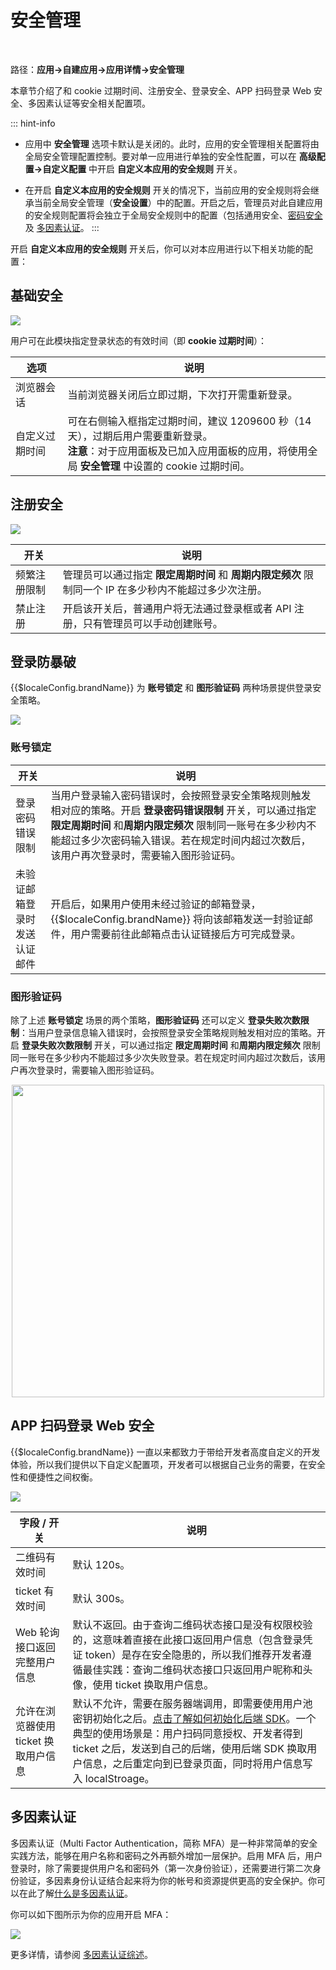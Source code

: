 # 安全管理​
​
<LastUpdated/>

路径：**应用->自建应用->应用详情->安全管理**​

本章节介绍了和 cookie 过期时间、注册安全、登录安全、APP 扫码登录 Web 安全、多因素认证等安全相关配置项。

::: hint-info
* 应用中 **安全管理** 选项卡默认是关闭的。此时，应用的安全管理相关配置将由全局安全管理配置控制。要对单一应用进行单独的安全性配置，可以在 **高级配置->自定义配置** 中开启 **自定义本应用的安全规则** 开关。

* 在开启 **自定义本应用的安全规则** 开关的情况下，当前应用的安全规则将会继承当前全局安全管理（**安全设置**）中的配置。开启之后，管理员对此自建应用的安全规则配置将会独立于全局安全规则中的配置（包括通用安全、[密码安全](../../security/pw-security.md) 及 [多因素认证](../../security/mfa/README.md)。
:::

开启 **自定义本应用的安全规则** 开关后，你可以对本应用进行以下相关功能的配置：

## 基础安全

![](../images/cookie-expire-time.png)

用户可在此模块指定登录状态的有效时间（即 **cookie 过期时间**）：

|选项|说明|
|----|----|
|浏览器会话|当前浏览器关闭后立即过期，下次打开需重新登录。|
|自定义过期时间|可在右侧输入框指定过期时间，建议 1209600 秒（14 天），过期后用户需要重新登录。</br>**注意**：对于应用面板及已加入应用面板的应用，将使用全局 **安全管理** 中设置的 cookie 过期时间。|

## 注册安全

![](../images/register-security.png)

|开关|说明|
|----|----|
|频繁注册限制|管理员可以通过指定 **限定周期时间** 和 **周期内限定频次** 限制同一个 IP 在多少秒内不能超过多少次注册。|
|禁止注册|开启该开关后，普通用户将无法通过登录框或者 API 注册，只有管理员可以手动创建账号。|

## 登录防暴破

{{$localeConfig.brandName}} 为 **账号锁定** 和 **图形验证码** 两种场景提供登录安全策略。

![](../images/login-anti-bruteforcing.png)

### 账号锁定

|开关|说明|
|----|----|
|登录密码错误限制|当用户登录输入密码错误时，会按照登录安全策略规则触发相对应的策略。开启 **登录密码错误限制** 开关，可以通过指定 **限定周期时间** 和**周期内限定频次** 限制同一账号在多少秒内不能超过多少次密码输入错误。若在规定时间内超过次数后，该用户再次登录时，需要输入图形验证码。|
|未验证邮箱登录时发送认证邮件|开启后，如果用户使用未经过验证的邮箱登录，{{$localeConfig.brandName}} 将向该邮箱发送一封验证邮件，用户需要前往此邮箱点击认证链接后方可完成登录。|

### 图形验证码

除了上述 **账号锁定** 场景的两个策略，**图形验证码** 还可以定义 **登录失败次数限制**：当用户登录信息输入错误时，会按照登录安全策略规则触发相对应的策略。开启 **登录失败次数限制** 开关，可以通过指定 **限定周期时间** 和**周期内限定频次** 限制同一账号在多少秒内不能超过多少次失败登录。若在规定时间内超过次数后，该用户再次登录时，需要输入图形验证码。

<img src="../images/login-figure.png" height=500 
style="display:block;margin: 0 auto;">

## APP 扫码登录 Web 安全

{{$localeConfig.brandName}} 一直以来都致力于带给开发者高度自定义的开发体验，所以我们提供以下自定义配置项，开发者可以根据自己业务的需要，在安全性和便捷性之间权衡。

<img src="../images/web-scan-login-security.png">

|字段 / 开关|说明|
|----|----|
|二维码有效时间|默认 120s。|
|ticket 有效时间|默认 300s。|
|Web 轮询接口返回完整用户信息|默认不返回。由于查询二维码状态接口是没有权限校验的，这意味着直接在此接口返回用户信息（包含登录凭证 token）是存在安全隐患的，所以我们推荐开发者遵循最佳实践：查询二维码状态接口只返回用户昵称和头像，使用 ticket 换取用户信息。|
|允许在浏览器使用 ticket 换取用户信息|默认不允许，需要在服务器端调用，即需要使用用户池密钥初始化之后。[点击了解如何初始化后端 SDK](/reference/sdk-for-node/README.md)。一个典型的使用场景是：用户扫码同意授权、开发者得到 ticket 之后，发送到自己的后端，使用后端 SDK 换取用户信息，之后重定向到已登录页面，同时将用户信息写入 localStroage。|

## 多因素认证

多因素认证（Multi Factor Authentication，简称 MFA）是一种非常简单的安全实践方法，能够在用户名称和密码之外再额外增加一层保护。启用 MFA 后，用户登录时，除了需要提供用户名和密码外（第一次身份验证），还需要进行第二次身份验证，多因素身份认证结合起来将为你的帐号和资源提供更高的安全保护。你可以在此了解[什么是多因素认证](/concepts/mfa.md)。
 
你可以如下图所示为你的应用开启 MFA：

![](../images/app-level-mfa.png)

更多详情，请参阅 [多因素认证综述](/guides/security/mfa/)。